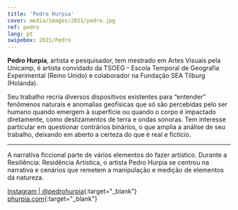 ```yaml
---
title: 'Pedro Hurpia'
cover: media/images/2021/pedro.jpg
ref: pedro
lang: pt
swipebox: 2021/Pedro
---
```


**Pedro Hurpia**, artista e pesquisador, tem mestrado em Artes Visuais pela Unicamp, é artista convidado da TSOEG - Escola Temporal de Geografia Experimental (Reino Unido) e colaborador na Fundação SEA Tilburg (Holanda).

Seu trabalho recria diversos dispositivos existentes para “entender” fenômenos naturais e anomalias geofísicas que só são percebidas pelo ser humano quando emergem à superfície ou quando o corpo é impactado diretamente, como deslizamentos de terra e ondas sonoras. Tem interesse particular em questionar contrários binários, o que amplia a análise de seu trabalho, deixando em aberto a certeza do que é real e fictício.


---


A narrativa ficcional parte de vários elementos do fazer artístico. Durante a Resiliência: Residência Artística, o artista Pedro Hurpia se centrou na narrativa e cenários que remetem a manipulação e medição de elementos da natureza. 
<br>


[Instagram | @pedrohurpia](https://www.instagram.com/pedrohurpia/){:target="_blank"}
<br>
[phurpia.com](https://www.phurpia.com/){:target="_blank"}
⠀